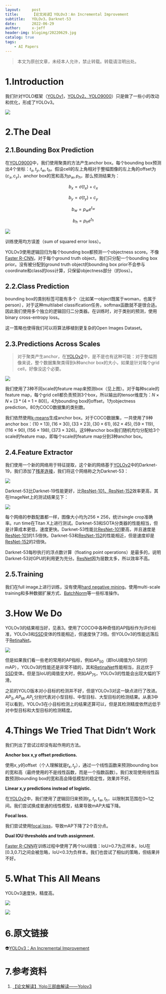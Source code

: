 ```yaml
---
layout:     post
title:      【论文阅读】YOLOv3：An Incremental Improvement
subtitle:   YOLOv3，Darknet-53
date:       2022-06-29
author:     x-jeff
header-img: blogimg/20220629.jpg
catalog: true
tags:
    - AI Papers
---  
```

>本文为原创文章，未经本人允许，禁止转载。转载请注明出处。

# 1.Introduction

我们针对YOLO框架（[YOLOv1](http://shichaoxin.com/2022/05/11/论文阅读-You-Only-Look-Once-Unified,-Real-Time-Object-Detection/)，[YOLOv2、YOLO9000](http://shichaoxin.com/2022/06/01/论文阅读-YOLO9000-Better,-Faster,-Stronger/)）只是做了一些小的改动和优化，形成了YOLOv3。

![](https://xjeffblogimg.oss-cn-beijing.aliyuncs.com/BLOGIMG/BlogImage/AIPapers/YOLOv3/1.png)

# 2.The Deal

## 2.1.Bounding Box Prediction

在[YOLO9000](http://shichaoxin.com/2022/06/01/论文阅读-YOLO9000-Better,-Faster,-Stronger/)中，我们使用聚类的方法产生anchor box。每个bounding box预测出4个坐标：$t_x,t_y,t_w,t_h$。假设cell的左上角相对于整幅图像的左上角的offset为$(c_x,c_y)$，anchor box的宽和高为$p_w,p_h$，那么预测结果为：

$$b_x = \sigma (t_x) + c_x$$

$$b_y = \sigma (t_y) + c_y$$

$$b_w = p_w e^{t_w}$$

$$b_h = p_h e^{t_h}$$

![](https://xjeffblogimg.oss-cn-beijing.aliyuncs.com/BLOGIMG/BlogImage/AIPapers/YOLOv3/2.png)

训练使用均方误差（sum of squared error loss）。

YOLOv3使用逻辑回归为每个bounding box都预测一个objectness score。不像[Faster R-CNN](http://shichaoxin.com/2022/04/03/论文阅读-Faster-R-CNN-Towards-Real-Time-Object-Detection-with-Region-Proposal-Networks/)，对于每个ground truth object，我们只分配一个bounding box prior。没有被分配到ground truth object的bounding box prior不会参与coordinate和class的loss计算，只保留objectness部分（的loss）。

## 2.2.Class Prediction

bounding box的类别标签可能有多个（比如某一object既属于woman，也属于person），对于这种multilabel classification任务，softmax函数就不是很合适。因此我们使用多个独立的逻辑回归二分类器。在训练时，对于类别的预测，使用binary cross-entropy loss。

这一策略也使得我们可以将算法移植到更复杂的Open Images Dataset。

## 2.3.Predictions Across Scales

>对于聚类产生anchor，在[YOLOv2](http://shichaoxin.com/2022/06/01/论文阅读-YOLO9000-Better,-Faster,-Stronger/)中，是不是也有这种可能：对于整幅图像来说，整个数据集聚类得到k种anchor box的大小，如果是针对每个grid cell，好像没这个必要。

![](https://xjeffblogimg.oss-cn-beijing.aliyuncs.com/BLOGIMG/BlogImage/AIPapers/YOLOv3/3.png)

我们使用了3种不同scale的feature map来预测box（见上图）。对于每种scale的feature map，每个grid cell都负责预测3个box，所以输出的tensor维度为：$N \times N \times [ 3 * (4+1+80) ]$，4为bounding box的offset，1为objectness prediction，80为COCO数据集的类别数。

我们依然使用[k-means](http://shichaoxin.com/2022/03/21/机器学习基础-第三十五课-聚类之原型聚类/#2k均值算法)生成anchor box。对于COCO数据集，一共使用了9种anchor box：$(10\times 13),(16 \times 30),(33\times 23),(30\times 61),(62\times 45),(59 \times 119),(116 \times 90),(156\times 198),(373\times 326)$。这9种anchor box我们随机均匀分配给3个scale的feature map，即每个scale的feature map分到3种anchor box。

## 2.4.Feature Extractor

我们使用一个新的网络用于特征提取，这个新的网络基于[YOLOv2](http://shichaoxin.com/2022/06/01/论文阅读-YOLO9000-Better,-Faster,-Stronger/)中的Darknet-19，我们添加了[残差连接](http://shichaoxin.com/2022/01/07/论文阅读-Deep-Residual-Learning-for-Image-Recognition/)，我们将这个网络称之为Darknet-53：

![](https://xjeffblogimg.oss-cn-beijing.aliyuncs.com/BLOGIMG/BlogImage/AIPapers/YOLOv3/4.png)

Darknet-53比Darknet-19性能更好，比[ResNet-101、ResNet-152](http://shichaoxin.com/2022/01/07/论文阅读-Deep-Residual-Learning-for-Image-Recognition/)效率更高，其在ImageNet上的测试结果见下：

![](https://xjeffblogimg.oss-cn-beijing.aliyuncs.com/BLOGIMG/BlogImage/AIPapers/YOLOv3/5.png)

每个网络的参数配置都一样，图像大小均为$256 \times 256$，统计single crop准确率。run time在Titan X上进行测试。Darknet-53和SOTA分类器的性能相当，但是计算成本更低，速度更快。Darknet-53性能比[ResNet-101](http://shichaoxin.com/2022/01/07/论文阅读-Deep-Residual-Learning-for-Image-Recognition/)要高，并且速度是[ResNet-101](http://shichaoxin.com/2022/01/07/论文阅读-Deep-Residual-Learning-for-Image-Recognition/)的1.5倍快。Darknet-53和[ResNet-152](http://shichaoxin.com/2022/01/07/论文阅读-Deep-Residual-Learning-for-Image-Recognition/)的性能相近，但是速度却是[ResNet-152](http://shichaoxin.com/2022/01/07/论文阅读-Deep-Residual-Learning-for-Image-Recognition/)的2倍快。

Darknet-53每秒执行的浮点数计算（floating point operations）是最多的，说明Darknet-53对GPU的利用更为充分。[ResNet](http://shichaoxin.com/2022/01/07/论文阅读-Deep-Residual-Learning-for-Image-Recognition/)因为层数太多，所以效率不高。

## 2.5.Training

我们在full image上进行训练，没有使用[hard negative mining](http://shichaoxin.com/2021/09/20/论文阅读-Rich-feature-hierarchies-for-accurate-object-detection-and-semantic-segmentation/#23训练training)。使用multi-scale training和多种数据扩展方式、[BatchNorm](http://shichaoxin.com/2021/11/02/论文阅读-Batch-Normalization-Accelerating-Deep-Network-Training-by-Reducing-Internal-Covariate-Shift/)等一些标准操作。

# 3.How We Do

YOLOv3的结果相当好，见表3。使用了COCO中各种奇怪的AP指标作为评价标准，YOLOv3和[SSD](https://shichaoxin.com/2025/06/12/%E8%AE%BA%E6%96%87%E9%98%85%E8%AF%BB-SSD-Single-Shot-MultiBox-Detector/)变体的性能相近，但速度快了3倍。但YOLOv3的性能远落后于[RetinaNet](http://shichaoxin.com/2024/02/22/论文阅读-Focal-Loss-for-Dense-Object-Detection/)。

![](https://xjeffblogimg.oss-cn-beijing.aliyuncs.com/BLOGIMG/BlogImage/AIPapers/YOLOv3/6.png)

但是如果我们看一些老的常用的AP指标，例如$AP_{50}$（即IoU阈值为0.5时的mAP），YOLOv3的性能还是非常不错的，其和[RetinaNet](http://shichaoxin.com/2024/02/22/论文阅读-Focal-Loss-for-Dense-Object-Detection/)性能相当，且远优于[SSD](https://shichaoxin.com/2025/06/12/%E8%AE%BA%E6%96%87%E9%98%85%E8%AF%BB-SSD-Single-Shot-MultiBox-Detector/)变体。但是当IoU的阈值变大时，例如$AP_{75}$，YOLOv3的性能会出现大幅的下滑。

之前的YOLO版本对小目标的检测并不好，但是YOLOv3对这一缺点进行了改进。$AP_S,AP_M,AP_L$分别代表对小型目标、中型目标、大型目标的检测结果。从表3中可以看到，YOLOv3在小目标检测上的结果还算可以，但是其检测精度依然远低于对中型目标和大型目标的检测精度。

# 4.Things We Tried That Didn’t Work

我们列出了尝试过却没有起作用的方法。

**Anchor box x,y offset predictions.**

使用$x,y$的offset（个人理解就是$t_x,t_y$），通过一个线性函数来预测bounding box的宽和高（最终使用的不是线性函数，而是一个指数函数）。我们发现使用线性函数预测bounding box的宽和高会降低模型的稳定性，效果并不好。

**Linear x,y predictions instead of logistic.**

在[YOLOv2](http://shichaoxin.com/2022/06/01/论文阅读-YOLO9000-Better,-Faster,-Stronger/)中，我们使用了逻辑回归来预测$t_x,t_y,t_w,t_h$，以限制其范围在0~1之间。我们尝试换成普通的线性模型，结果导致mAP大幅下降。

**Focal loss.**

我们尝试使用[focal loss](http://shichaoxin.com/2024/02/22/论文阅读-Focal-Loss-for-Dense-Object-Detection/)，导致mAP下降了2个百分点。

**Dual IOU thresholds and truth assignment.**

[Faster R-CNN](http://shichaoxin.com/2022/04/03/论文阅读-Faster-R-CNN-Towards-Real-Time-Object-Detection-with-Region-Proposal-Networks/)在训练过程中使用了两个IoU阈值：IoU>0.7为正样本，IoU在[0.3,0.7]之间会被忽略，IoU<0.3为负样本。我们也尝试了相似的策略，但结果并不好。

# 5.What This All Means

YOLOv3速度快，精度高。

![](https://xjeffblogimg.oss-cn-beijing.aliyuncs.com/BLOGIMG/BlogImage/AIPapers/YOLOv3/7.png)

![](https://xjeffblogimg.oss-cn-beijing.aliyuncs.com/BLOGIMG/BlogImage/AIPapers/YOLOv3/8.png)

# 6.原文链接

👽[YOLOv3：An Incremental Improvement](https://github.com/x-jeff/AI_Papers/blob/master/YOLOv3：An%20Incremental%20Improvement.pdf)

# 7.参考资料

1. [【论文解读】Yolo三部曲解读——Yolov3](https://zhuanlan.zhihu.com/p/76802514)